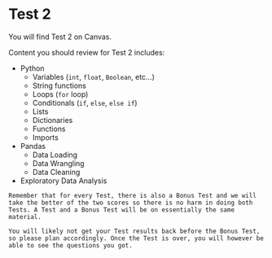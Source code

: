 # Test 2

You will find Test 2 on Canvas.

Content you should review for Test 2 includes:

- Python
    - Variables (`int`, `float`, `Boolean`, etc...)
    - String functions
    - Loops (`for` loop)
    - Conditionals (`if`, `else`, `else if`)
    - Lists
    - Dictionaries
    - Functions
    - Imports
- Pandas
    - Data Loading
    - Data Wrangling
    - Data Cleaning
- Exploratory Data Analysis

```{important}
Remember that for every Test, there is also a Bonus Test and we will take the better of the two scores so there is no harm in doing both Tests. A Test and a Bonus Test will be on essentially the same material.
```

```{warning}
You will likely not get your Test results back before the Bonus Test, so please plan accordingly. Once the Test is over, you will however be able to see the questions you got.
```